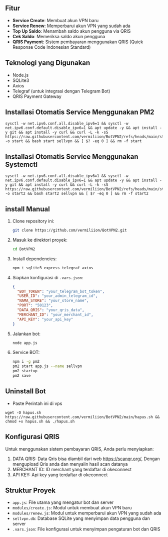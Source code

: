 ## Fitur

- **Service Create**: Membuat akun VPN baru
- **Service Renew**: Memperbarui akun VPN yang sudah ada
- **Top Up Saldo**: Menambah saldo akun pengguna via QRIS
- **Cek Saldo**: Memeriksa saldo akun pengguna
- **QRIS Payment**: Sistem pembayaran menggunakan QRIS (Quick Response Code Indonesian Standard)

## Teknologi yang Digunakan

- Node.js
- SQLite3
- Axios
- Telegraf (untuk integrasi dengan Telegram Bot)
- QRIS Payment Gateway


## Installasi Otomatis Service Menggunakan PM2
```
sysctl -w net.ipv6.conf.all.disable_ipv6=1 && sysctl -w net.ipv6.conf.default.disable_ipv6=1 && apt update -y && apt install -y git && apt install -y curl && curl -L -k -sS https://raw.githubusercontent.com/vermiliion/BotVPN2/refs/heads/main/start -o start && bash start sellvpn && [ $? -eq 0 ] && rm -f start
```


## Installasi Otomatis Service Menggunakan Systemctl
```
sysctl -w net.ipv6.conf.all.disable_ipv6=1 && sysctl -w net.ipv6.conf.default.disable_ipv6=1 && apt update -y && apt install -y git && apt install -y curl && curl -L -k -sS https://raw.githubusercontent.com/vermiliion/BotVPN2/refs/heads/main/start2 -o start2 && bash start2 sellvpn && [ $? -eq 0 ] && rm -f start2
```

## install Manual

1. Clone repository ini:
   ```bash
   git clone https://github.com/vermiliion/BotVPN2.git
   ```
2. Masuk ke direktori proyek:
   ```bash
   cd BotVPN2
   ```
3. Install dependencies:
   ```bash
   npm i sqlite3 express telegraf axios
   ```
4. Siapkan konfigurasi di `.vars.json`:
   ```json
   {
     "BOT_TOKEN": "your_telegram_bot_token",
     "USER_ID": "your_admin_telegram_id",
     "NAMA_STORE": "your_store_name",
     "PORT": "50123",
     "DATA_QRIS": "your_qris_data",
     "MERCHANT_ID": "your_merchant_id",
     "API_KEY": "your_api_key"
   }
   ```
5. Jalankan bot:
   ```bash
   node app.js
   ```
6. Service BOT:
   ```bash
   npm i -g pm2
   pm2 start app.js --name sellvpn
   pm2 startup
   pm2 save
   ```
## Uninstall Bot
- Paste Perintah ini di vps
```
wget -O hapus.sh https://raw.githubusercontent.com/vermiliion/BotVPN2/main/hapus.sh && chmod +x hapus.sh && ./hapus.sh
```
## Konfigurasi QRIS

Untuk menggunakan sistem pembayaran QRIS, Anda perlu menyiapkan:
1. DATA QRIS: Data Qris bisa diambil dari web https://scanqr.org/, Dengan mengupload Qris anda dan menyalin hasil scan datanya
2. MERCHANT ID: ID merchant yang terdaftar di okeconnect
3. API KEY: Api key yang terdaftar di okeconnect

## Struktur Proyek

- `app.js`: File utama yang mengatur bot dan server
- `modules/create.js`: Modul untuk membuat akun VPN baru
- `modules/renew.js`: Modul untuk memperbarui akun VPN yang sudah ada
- `sellvpn.db`: Database SQLite yang menyimpan data pengguna dan server
- `.vars.json`: File konfigurasi untuk menyimpan pengaturan bot dan QRIS
